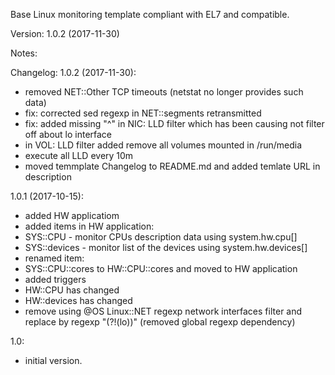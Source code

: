 Base Linux monitoring template compliant with EL7 and compatible.

Version: 1.0.2 (2017-11-30)

Notes:

Changelog:
1.0.2 (2017-11-30):
- removed NET::Other TCP timeouts (netstat no longer provides such data)
- fix: corrected sed regexp in NET::segments retransmitted
- fix: added missing "^" in NIC: LLD filter which has been causing not filter off about lo interface
- in VOL: LLD filter added remove all volumes mounted in /run/media
- execute all LLD every 10m
- moved temmplate Changelog to README.md and added temlate URL in description

1.0.1 (2017-10-15):
- added HW applicatiom
- added items in HW application:
 - SYS::CPU - monitor CPUs description data using system.hw.cpu[]
 - SYS::devices - monitor list of the devices using system.hw.devices[]
- renamed item:
 - SYS::CPU::cores to HW::CPU::cores and moved to HW application
- added triggers 
 - HW::CPU has changed
 - HW::devices has changed
- remove using @OS Linux::NET regexp network interfaces filter and replace by regexp "(?!(lo))" (removed global regexp dependency)

1.0:
- initial version.
